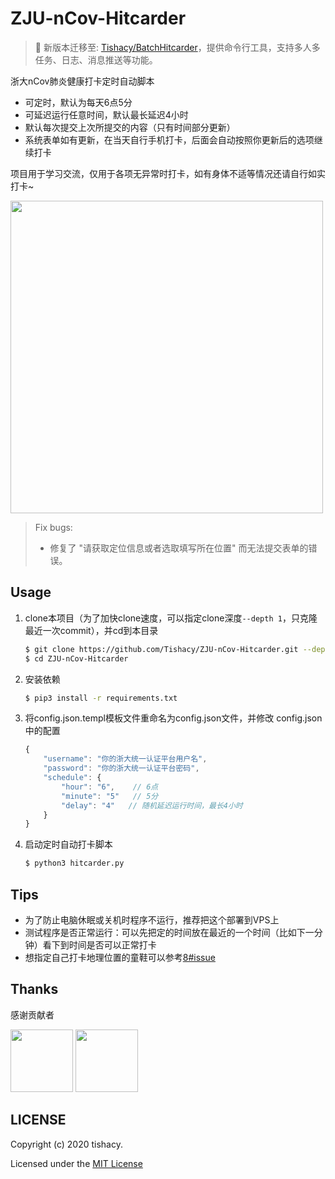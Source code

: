 # ZJU-nCov-Hitcarder

> 🚀 新版本迁移至: [Tishacy/BatchHitcarder](https://github.com/Tishacy/BatchHitcarder)，提供命令行工具，支持多人多任务、日志、消息推送等功能。

浙大nCov肺炎健康打卡定时自动脚本

 - 可定时，默认为每天6点5分
 - 可延迟运行任意时间，默认最长延迟4小时
 - 默认每次提交上次所提交的内容（只有时间部分更新）
 - 系统表单如有更新，在当天自行手机打卡，后面会自动按照你更新后的选项继续打卡

 项目用于学习交流，仅用于各项无异常时打卡，如有身体不适等情况还请自行如实打卡~

<img src="https://github.com/Tishacy/ZJU-nCov-Hitcarder/raw/master/demo.png" width="500px"/>

> Fix bugs: 
> - 修复了 "请获取定位信息或者选取填写所在位置" 而无法提交表单的错误。

## Usage

1. clone本项目（为了加快clone速度，可以指定clone深度`--depth 1`，只克隆最近一次commit），并cd到本目录
    ```bash
    $ git clone https://github.com/Tishacy/ZJU-nCov-Hitcarder.git --depth 1
    $ cd ZJU-nCov-Hitcarder
    ```
    
2. 安装依赖

    ```bash
    $ pip3 install -r requirements.txt
    ```

3. 将config.json.templ模板文件重命名为config.json文件，并修改 config.json中的配置
  
    ```javascript
    {
        "username": "你的浙大统一认证平台用户名",
        "password": "你的浙大统一认证平台密码",
        "schedule": {
            "hour": "6",    // 6点
            "minute": "5"   // 5分 
            "delay": "4"   // 随机延迟运行时间，最长4小时 
        }
    }
    ```

4. 启动定时自动打卡脚本

   ```bash
   $ python3 hitcarder.py
   ```


## Tips

- 为了防止电脑休眠或关机时程序不运行，推荐把这个部署到VPS上
- 测试程序是否正常运行：可以先把定的时间放在最近的一个时间（比如下一分钟）看下到时间是否可以正常打卡
- 想指定自己打卡地理位置的童鞋可以参考[8#issue](https://github.com/Tishacy/ZJU-nCov-Hitcarder/issues/8#issue-565719250)


## Thanks

感谢贡献者

<a href="https://github.com/conv1d"><img src="https://avatars2.githubusercontent.com/u/24759956" width="100px" height="100px"></a>
<a href="https://github.com/Mythologyli"><img src="https://avatars.githubusercontent.com/u/15955880" width="100px" height="100px"></a>


## LICENSE

Copyright (c) 2020 tishacy.

Licensed under the [MIT License](https://github.com/Tishacy/ZJU-nCov-Hitcarder/blob/master/LICENSE)



